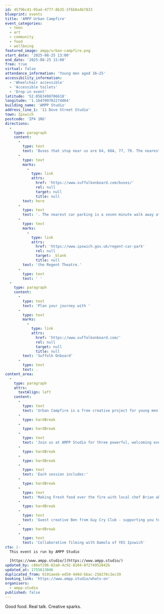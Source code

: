 ```yaml
---
id: 45796c41-95ad-4777-8b35-3f6b8a4b7833
blueprint: events
title: 'AMPP Urban Campfire'
event_categories:
  - teen
  - art
  - community
  - food
  - wellbeing
featured_image: ampp/urban-campfire.png
start_date: '2025-08-25 13:00'
end_date: '2025-08-25 15:00'
free: true
virtual: false
attendance_information: 'Young men aged 16–25'
accessibility_information:
  - 'Wheelchair accessible'
  - 'Accessible toilets'
  - 'Drop-in event'
latitude: '52.0563490706618'
longitude: '1.164709702274864'
building_name: 'AMPP Studio'
address_line_1: '11 Dove Street Studio'
town: Ipswich
postcode: 'IP4 1NG'
directions:
  -
    type: paragraph
    content:
      -
        type: text
        text: 'Buses that stop near us are 64, 66A, 77, 79. The nearest bus stop is one minute walk away, see the latest bus timetables '
      -
        type: text
        marks:
          -
            type: link
            attrs:
              href: 'https://www.suffolkonboard.com/buses/'
              rel: null
              target: null
              title: null
        text: here
      -
        type: text
        text: '. The nearest car parking is a seven minute walk away at '
      -
        type: text
        marks:
          -
            type: link
            attrs:
              href: 'https://www.ipswich.gov.uk/regent-car-park'
              rel: null
              target: _blank
              title: null
        text: 'the Regent Theatre.'
      -
        type: text
        text: ' '
  -
    type: paragraph
    content:
      -
        type: text
        text: 'Plan your journey with '
      -
        type: text
        marks:
          -
            type: link
            attrs:
              href: 'https://www.suffolkonboard.com/'
              rel: null
              target: null
              title: null
        text: 'Suffolk Onboard'
      -
        type: text
        text: .
content_area:
  -
    type: paragraph
    attrs:
      textAlign: left
    content:
      -
        type: text
        text: 'Urban Campfire is a free creative project for young men aged 16–25 in Ipswich.'
      -
        type: hardBreak
      -
        type: hardBreak
      -
        type: text
        text: 'Join us at AMPP Studio for three powerful, welcoming evening sessions where food, conversation, and creativity come together to build community and confidence.'
      -
        type: hardBreak
      -
        type: hardBreak
      -
        type: text
        text: 'Each session includes:'
      -
        type: hardBreak
      -
        type: text
        text: 'Making Fresh food over the fire with local chef Brian aka Knife of Brian'
      -
        type: hardBreak
      -
        type: text
        text: 'Guest creative Ben from Guy Cry Club - supporting you to design a mural'
      -
        type: hardBreak
      -
        type: text
        text: 'Collaborative filming with Damola of YES Ipswich'
cta: |-
  This event is run by AMPP Studio

  [https://www.ampp.studio/](https://www.ampp.studio/)
updated_by: c86ef296-82a8-4c92-8104-8f274952842b
updated_at: 1755613046
duplicated_from: 0191aeeb-ed50-440d-bbac-258276c3ec39
booking_link: 'https://www.ampp.studio/whats-on'
organisers:
  - ampp-studio
published: false
---
```

Good food. Real talk. Creative sparks.